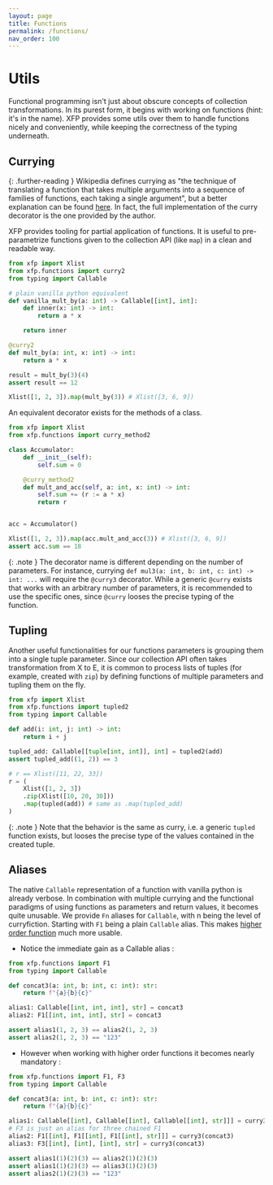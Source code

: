 ```yaml
---
layout: page
title: Functions
permalink: /functions/
nav_order: 100
---
```


<h1 style="font-weight: bold">Utils</h1>

Functional programming isn't just about obscure concepts of collection transformations. In its purest form, it begins with working on functions (hint: it's in the name). XFP provides some utils over them to handle functions nicely and conveniently, while keeping the correctness of the typing underneath.

## Currying

{: .further-reading }
Wikipedia defines currying as "the technique of translating a function that takes multiple arguments into a sequence of families of functions, each taking a single argument", but a better explanation can be found [here](https://www.askpython.com/python/examples/currying-in-python). In fact, the full implementation of the curry decorator is the one provided by the author.

XFP provides tooling for partial application of functions. It is useful to pre-parametrize functions given to the collection API (like `map`) in a clean and readable way.

```python
from xfp import Xlist
from xfp.functions import curry2
from typing import Callable

# plain vanilla python equivalent
def vanilla_mult_by(a: int) -> Callable[[int], int]:
    def inner(x: int) -> int:
        return a * x

    return inner

@curry2
def mult_by(a: int, x: int) -> int:
    return a * x

result = mult_by(3)(4)
assert result == 12

Xlist([1, 2, 3]).map(mult_by(3)) # Xlist([3, 6, 9])
```

An equivalent decorator exists for the methods of a class.

```python
from xfp import Xlist
from xfp.functions import curry_method2

class Accumulator:
    def __init__(self):
        self.sum = 0

    @curry_method2
    def mult_and_acc(self, a: int, x: int) -> int:
        self.sum += (r := a * x)
        return r


acc = Accumulator()

Xlist([1, 2, 3]).map(acc.mult_and_acc(3)) # Xlist([3, 6, 9])
assert acc.sum == 18
```

{: .note }
The decorator name is different depending on the number of parameters. For instance, currying `def mul3(a: int, b: int, c: int) -> int: ...` will require the `@curry3` decorator. While a generic `@curry` exists that works with an arbitrary number of parameters, it is recommended to use the specific ones, since `@curry` looses the precise typing of the function.


## Tupling

Another useful functionalities for our functions parameters is grouping them into a single tuple parameter. Since our collection API often takes transformation from X to E, it is common to process lists of tuples (for example, created with `zip`) by defining functions of multiple parameters and tupling them on the fly.

```python
from xfp import Xlist
from xfp.functions import tupled2
from typing import Callable

def add(i: int, j: int) -> int:
    return i + j

tupled_add: Callable[[tuple[int, int]], int] = tupled2(add)
assert tupled_add((1, 2)) == 3

# r == Xlist([11, 22, 33])
r = (
    Xlist([1, 2, 3])
    .zip(Xlist([10, 20, 30]))
    .map(tupled(add)) # same as .map(tupled_add)
)
```

{: .note }
Note that the behavior is the same as curry, i.e. a generic `tupled` function exists, but looses the precise type of the values contained in the created tuple.

## Aliases

The native `Callable` representation of a function with vanilla python is already verbose. In combination with multiple currying and the functional paradigms of using functions as parameters and return values, it becomes quite unusable. We provide `Fn` aliases for `Callable`, with n being the level of curryfiction. Starting with `F1` being a plain `Callable` alias. This makes [higher order function](TODO/TODO) much more usable.

- Notice the immediate gain as a Callable alias :  

```python
from xfp.functions import F1
from typing import Callable

def concat3(a: int, b: int, c: int): str:
    return f"{a}{b}{c}"

alias1: Callable[[int, int, int], str] = concat3
alias2: F1[[int, int, int], str] = concat3

assert alias1(1, 2, 3) == alias2(1, 2, 3)
assert alias2(1, 2, 3) == "123"
```
- However when working with higher order functions it becomes nearly mandatory :  
  
```python
from xfp.functions import F1, F3
from typing import Callable

def concat3(a: int, b: int, c: int): str:
    return f"{a}{b}{c}"

alias1: Callable[[int], Callable[[int], Callable[[int], str]]] = curry3(concat3)
# F3 is just an alias for three chained F1
alias2: F1[[int], F1[[int], F1[[int], str]]] = curry3(concat3)
alias3: F3[[int], [int], [int], str] = curry3(concat3)

assert alias1(1)(2)(3) == alias2(1)(2)(3)
assert alias1(1)(2)(3) == alias3(1)(2)(3)
assert alias2(1)(2)(3) == "123"
```

